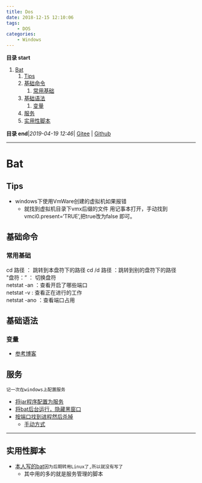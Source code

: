 ```yaml
---
title: Dos
date: 2018-12-15 12:10:06
tags: 
    - DOS
categories: 
    - Windows
---
```


**目录 start**
 
1. [Bat](#bat)
    1. [Tips](#tips)
    1. [基础命令](#基础命令)
        1. [常用基础](#常用基础)
    1. [基础语法](#基础语法)
        1. [变量](#变量)
    1. [服务](#服务)
    1. [实用性脚本](#实用性脚本)

**目录 end**|_2019-04-19 12:46_| [Gitee](https://gitee.com/gin9/Memo) | [Github](https://github.com/Kuangcp/Memo)
****************************************
# Bat

## Tips
- windows下使用VmWare创建的虚拟机如果报错
    - 就找到虚拟机目录下vmx后缀的文件  用记事本打开，手动找到vmci0.present=‘TRUE’,把true改为false 即可。

## 基础命令
### 常用基础

cd 路径 ： 跳转到本盘符下的路径 
cd /d 路径  ：跳转到别的盘符下的路径  
"盘符：” ： 切换盘符  
netstat -an ：查看开启了哪些端口  
netstat -v : 查看正在进行的工作  
netstat -ano ：查看端口占用   


## 基础语法
### 变量
- [参考博客](http://www.jb51.net/article/49196.htm)

## 服务

`记一次在windows上配置服务`
- [将jar程序配置为服务](http://developer.51cto.com/art/201411/456795.htm)
- [将bat后台运行，隐藏黑窗口](http://blog.csdn.net/carl6148/article/details/7905549)
- [按端口找到进程然后杀掉](https://zhidao.baidu.com/question/1430216669082941259.html)
    - [手动方式](https://www.cnblogs.com/moodlxs/p/4145384.html)

*******************************************
## 实用性脚本
- [本人写的bat](https://github.com/Kuangcp/Script/tree/master/bat)`因为后期转用Linux了,所以就没有写了`
    - 其中用的多的就是服务管理的脚本 
